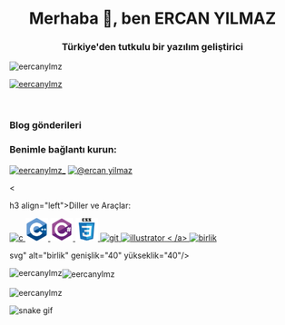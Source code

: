 

<h1 align="center">Merhaba 👋, ben ERCAN YILMAZ</h1>
<h3 align="center">Türkiye'den tutkulu bir yazılım geliştirici</h3>

<p align="left"> <img src= "https://komarev.com/ghpvc/?username=eercanylmz&label=Profile%20views&color=0e75b6&style=flat" alt="eercanylmz" /> </p>

<p align="left"> <a href="https: //github.com/ryo-ma/github-profile-trophy"><img src="https://github-profile-trophy.vercel.app/?username=eercanylmz" alt="eercanylmz" /></ a> </p>

<p align="left"> <a href="https://twitter.com/" target="blank"><img src="https://img.shields.io/twitter/follow/?logo=twitter&style=for-the-badge" alt="" /></a> </p>

### Blog gönderileri
<!-- BLOG-POST-LIST:START -->
<!-- BLOG-POST-LIST:END -->

<h3 align="left">Benimle bağlantı kurun:</h3>
<p align="left">
<a href="https://instagram.com/eercanylmz_" target="blank"><img align="center" src="https://raw.githubusercontent.com/rahuldkjain/github-profile-readme-generator /master/src/images/icons/Social/instagram.svg" alt="eercanylmz_" height="30" width="40" /></a>
<a href="https://medium.com/@ ercan yilmaz" target="blank"><img align="center" src="https://raw.githubusercontent.com/rahuldkjain/github-profile-readme-generator/master/src/images/icons/Social/medium .svg" alt="@ercan yilmaz" height="30" width="40" /></a> </p>
<

h3 align="left">Diller ve Araçlar:</h3>
<p align="left"> <a href="https://www.cprogramming.com/" target="_blank" rel="noreferrer"> <img src="https://raw.githubusercontent.com/ devicons/devicon/master/icons/c/c-original.svg" alt="c" width="40" height="40"/> </a> <a href="https://www.w3schools. com/cpp/" target="_blank" rel="noreferrer"> <img src="https://raw.githubusercontent.com/devicons/devicon/master/icons/cplusplus/cplusplus-original.svg" alt=" cplusplus" width="40" height="40"/> </a> <a href="https://www.w3schools.com/cs/" target="_blank" rel="noreferrer"> <img src="https://raw.githubusercontent.com/devicons/devicon/master/icons/csharp/csharp-original.svg" alt=" csharp" width="40" height="40"/> </a> <a href="https://www.w3schools.com/css/" target="_blank" rel="noreferrer"> <img src ="https://raw.githubusercontent.com/devicons/devicon/master/icons/css3/css3-original-wordmark.svg" alt="css3" width="40" height="40"/> </a > <a href="https://git-scm.com/" target="_blank" rel="noreferrer"> <img src="https://www.vectorlogo.zone/logos/git-scm/git -scm simgesi.svg" alt="git" width="40" height="40"/> </a> <a href="https://www.adobe.com/in/products/illustrator.html" target="_blank " rel="noreferrer"> <img src="https://www.vectorlogo.zone/logos/adobe_illustrator/adobe_illustrator-icon.svg" alt="illustrator" width="40" height="40"/> < /a> <a href="https://unity.com/" target="_blank" rel="noreferrer"> <img src="https://www.vectorlogo.zone/logos/unity3d/unity3d-icon .svg" alt="birlik" genişlik="40" yükseklik="40"/> </a> </p>svg" alt="birlik" genişlik="40" yükseklik="40"/> </a> </p>

<p><img align="left" src="https://github-readme-stats.vercel.app/api/top-langs?username=eercanylmz&show_icons=true&locale=en&layout=compact" alt="eercanylmz" /> </p>

<p> <img align="center" src="https://github-readme-stats.vercel.app/api?username=eercanylmz&show_icons=true&locale=en" alt="eercanylmz" /> </p>

<p><img align="center" src="https://github-readme-streak-stats.herokuapp.com/?user=eercanylmz&" alt="eercanylmz" /></p>

![snake gif](https://github.com/eercanylmz/eercanylmz/blob/output/github-contribution-grid-snake.gif)

